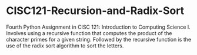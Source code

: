 # CISC121-Recursion-and-Radix-Sort
Fourth Python Assignment in CISC 121: Introduction to Computing Science I. Involves using a recursive function that computes the product of the character primes for a given string. Followed by the recursive function is the use of the radix sort algorithm to sort the letters. 
